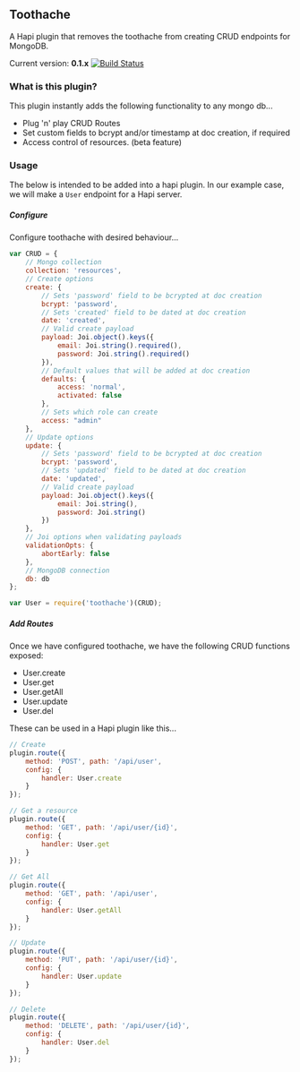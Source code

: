 Toothache
---------

A Hapi plugin that removes the toothache from creating CRUD endpoints for MongoDB.

Current version: **0.1.x** [![Build Status](https://travis-ci.org/smaxwellstewart/toothache.svg?branch=master)](https://travis-ci.org/smaxwellstewart/toothache)

### What is this plugin?

This plugin instantly adds the following functionality to any mongo db...

* Plug 'n' play CRUD Routes
* Set custom fields to bcrypt and/or timestamp at doc creation, if required
* Access control of resources. (beta feature)

### Usage

The below is intended to be added into a hapi plugin. In our example case, we will make a `User` endpoint for a Hapi server.

##### Configure

Configure toothache with desired behaviour... 

```js
var CRUD = {
    // Mongo collection
    collection: 'resources',
    // Create options
    create: {
        // Sets 'password' field to be bcrypted at doc creation
        bcrypt: 'password',
        // Sets 'created' field to be dated at doc creation
        date: 'created',
        // Valid create payload 
        payload: Joi.object().keys({
            email: Joi.string().required(),
            password: Joi.string().required()
        }),
        // Default values that will be added at doc creation
        defaults: {
            access: 'normal',
            activated: false
        },
        // Sets which role can create 
        access: "admin"
    },
    // Update options
    update: {
        // Sets 'password' field to be bcrypted at doc creation
        bcrypt: 'password',
        // Sets 'updated' field to be dated at doc creation
        date: 'updated',
        // Valid create payload 
        payload: Joi.object().keys({
            email: Joi.string(),
            password: Joi.string()
        })
    },
    // Joi options when validating payloads    
    validationOpts: {
        abortEarly: false
    },
    // MongoDB connection
    db: db
};

var User = require('toothache')(CRUD);
```

##### Add Routes

Once we have configured toothache, we have the following CRUD functions exposed:

* User.create
* User.get
* User.getAll
* User.update
* User.del

These can be used in a Hapi plugin like this...

```js
// Create
plugin.route({
    method: 'POST', path: '/api/user',
    config: {
        handler: User.create
    }
});

// Get a resource
plugin.route({
    method: 'GET', path: '/api/user/{id}',
    config: {
        handler: User.get
    }
});

// Get All
plugin.route({
    method: 'GET', path: '/api/user',
    config: {
        handler: User.getAll
    }
});

// Update
plugin.route({
    method: 'PUT', path: '/api/user/{id}',
    config: {
        handler: User.update
    }
});

// Delete
plugin.route({
    method: 'DELETE', path: '/api/user/{id}',
    config: {
        handler: User.del
    }
});
```


